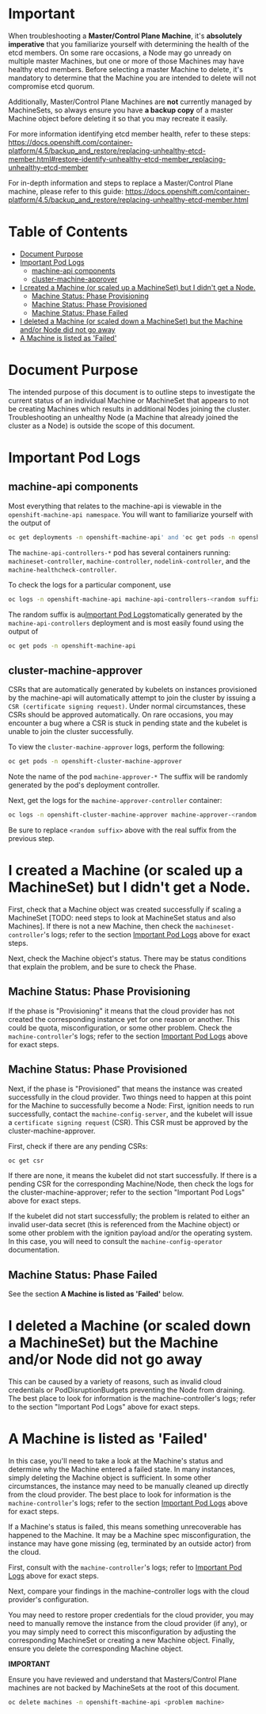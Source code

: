 # Important
When troubleshooting a **Master/Control Plane Machine**, it's **absolutely imperative** that you familiarize yourself with determining the health of the etcd members.  On some rare occasions, a Node may go unready on multiple master Machines, but one or more of those Machines may have healthy etcd members.  Before selecting a master Machine to delete, it's mandatory to determine that the Machine you are intended to delete will not compromise etcd quorum.

Additionally, Master/Control Plane Machines are
**not** currently managed by MachineSets, so always ensure you have **a backup copy** of a master Machine
object before deleting it so that you may recreate
it easily.

For more information identifying etcd member health, refer to these steps: https://docs.openshift.com/container-platform/4.5/backup_and_restore/replacing-unhealthy-etcd-member.html#restore-identify-unhealthy-etcd-member_replacing-unhealthy-etcd-member

For in-depth information and steps to replace
a Master/Control Plane machine, please refer
to this guide: https://docs.openshift.com/container-platform/4.5/backup_and_restore/replacing-unhealthy-etcd-member.html

# Table of Contents
<!-- toc -->
- [Document Purpose](#document-purpose)
- [Important Pod Logs](#important-pod-logs)
  - [machine-api components](#machine-api-components)
  - [cluster-machine-approver](#cluster-machine-approver)
- [I created a Machine (or scaled up a MachineSet) but I didn't get a Node.](#i-created-a-machine-or-scaled-up-a-machineset-but-i-didnt-get-a-node)
  - [Machine Status: Phase Provisioning](#machine-status-phase-provisioning)
  - [Machine Status: Phase Provisioned](#machine-status-phase-provisioned)
  - [Machine Status: Phase Failed](#machine-status-phase-failed)
- [I deleted a Machine (or scaled down a MachineSet) but the Machine and/or Node did not go away](#i-deleted-a-machine-or-scaled-down-a-machineset-but-the-machine-andor-node-did-not-go-away)
- [A Machine is listed as 'Failed'](#a-machine-is-listed-as-failed)
<!-- /toc -->

# Document Purpose
The intended purpose of this document is to outline steps to investigate the current status of an individual Machine or MachineSet that appears to not be creating Machines which results in additional Nodes joining the cluster.  Troubleshooting an unhealthy Node (a Machine that already joined the cluster as a Node) is outside the scope of this document.

# Important Pod Logs
## machine-api components
Most everything that relates to the machine-api is viewable in the `openshift-machine-api namespace`.  You will want to familiarize yourself with the output of
```sh
oc get deployments -n openshift-machine-api' and 'oc get pods -n openshift-machine-api
```

The `machine-api-controllers-*` pod has several containers running: `machineset-controller`, `machine-controller`, `nodelink-controller`, and the `machine-healthcheck-controller`.

To check the logs for a particular component, use
```sh
oc logs -n openshift-machine-api machine-api-controllers-<random suffix> -c <controller-name>
```
The random suffix is au[Important Pod Logs](#important-pod-logs)tomatically generated by the `machine-api-controllers` deployment and is most easily found using the output of
```sh
oc get pods -n openshift-machine-api
```

## cluster-machine-approver
CSRs that are automatically generated by kubelets on instances provisioned by the machine-api will automatically attempt to join the cluster by issuing a `CSR (certificate signing request)`.  Under normal circumstances, these CSRs should be approved automatically.  On rare occasions, you may encounter a bug where a CSR is stuck in pending state and the kubelet is unable to join the cluster successfully.

To view the `cluster-machine-approver` logs, perform the following:

```sh
oc get pods -n openshift-cluster-machine-approver
```

Note the name of the pod `machine-approver-*` The suffix will be randomly generated by the pod's deployment controller.

Next, get the logs for the `machine-approver-controller` container:

```sh
oc logs -n openshift-cluster-machine-approver machine-approver-<random suffix> -c machine-approver-controller
```

Be sure to replace `<random suffix>` above with the real suffix from the previous step.

# I created a Machine (or scaled up a MachineSet) but I didn't get a Node.
First, check that a Machine object was created successfully if scaling a MachineSet [TODO: need steps to look at MachineSet status and also Machines].  If there is not a new Machine, then check the `machineset-controller`'s logs; refer to the section [Important Pod Logs](#important-pod-logs) above for exact steps.

Next, check the Machine object's status.  There may be status conditions that explain the problem, and be sure to check the Phase.

## Machine Status: Phase Provisioning
If the phase is "Provisioning" it means that the cloud provider has not created the corresponding instance yet for one reason or another.  This could be quota, misconfiguration, or some other problem.  Check the ```machine-controller```'s logs; refer to the section [Important Pod Logs](#important-pod-logs) above for exact steps.

## Machine Status: Phase Provisioned
Next, if the phase is "Provisioned" that means the instance was created successfully in the cloud provider.  Two things need to happen at this point for the Machine to successfully become a Node: First, ignition needs to run successfully, contact the ```machine-config-server```, and the kubelet will issue a ```certificate signing request``` (CSR).  This CSR must be approved by the cluster-machine-approver.

First, check if there are any pending CSRs:
```sh
oc get csr
```
If there are none, it means the kubelet did not start successfully.  If there is a pending CSR for the corresponding Machine/Node, then check the logs for the cluster-machine-approver; refer to the section "Important Pod Logs" above for exact steps.

If the kubelet did not start successfully; the problem is related to either an invalid user-data secret (this is referenced from the Machine object) or some other problem with the ignition payload and/or the operating system.  In this case, you will need to consult the `machine-config-operator` documentation.

## Machine Status: Phase Failed

See the section **A Machine is listed as 'Failed'**
below.

# I deleted a Machine (or scaled down a MachineSet) but the Machine and/or Node did not go away

This can be caused by a variety of reasons, such as invalid cloud credentials or PodDisruptionBudgets preventing the Node from draining.  The best place to look for information is the machine-controller's logs; refer to the section "Important Pod Logs" above for exact steps.

# A Machine is listed as 'Failed'
In this case, you'll need to take a look at the Machine's status and determine why the Machine entered a failed state.  In many instances, simply deleting the Machine object is sufficient.  In some other circumstances, the instance may need to be manually cleaned up directly from the cloud provider.  The best place to look for information is the ```machine-controller```'s logs; refer to the section [Important Pod Logs](#important-pod-logs) above for exact steps.

If a Machine's status is failed, this means something unrecoverable has happened to the Machine.  It may be a Machine spec misconfiguration, the instance may have gone missing (eg, terminated by an outside actor) from the cloud.

First, consult with the ```machine-controller```'s logs; refer to [Important Pod Logs](#important-pod-logs) above for exact steps.

Next, compare your findings in the machine-controller logs with the cloud provider's configuration.

You may need to restore proper credentials for the
cloud provider, you may need to manually remove the
instance from the cloud provider (if any), or you
may simply need to correct this misconfiguration by
adjusting the corresponding MachineSet or
creating a new Machine object.  Finally, ensure
you delete the corresponding Machine object.

**IMPORTANT**

Ensure you have reviewed and understand that
Masters/Control Plane machines are not backed
by MachineSets at the root of this document.

```sh
oc delete machines -n openshift-machine-api <problem machine>
```
